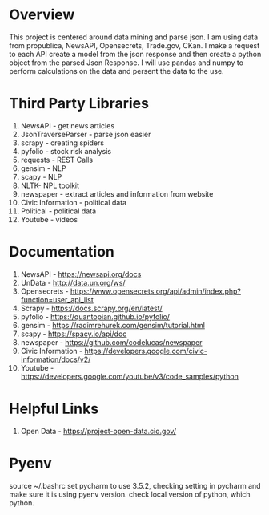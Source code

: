 # Overview
<p> This project is centered around data mining and parse json.  I am using data from propublica, NewsAPI, Opensecrets, Trade.gov, CKan.
    I make a request to each API create a model from the json response and then create a python object from the parsed Json Response.  I will use pandas and numpy to
    perform calculations on the data and persent the data to the use. </p>


# Third Party Libraries
1. NewsAPI - get news articles
2. JsonTraverseParser - parse json easier
3. scrapy - creating spiders
4. pyfolio - stock risk analysis
5. requests - REST Calls
6. gensim - NLP
7. scapy - NLP
8. NLTK- NPL toolkit
9. newspaper - extract articles and information from website
10. Civic Information - political data
11. Political - political data
12. Youtube - videos

# Documentation
1. NewsAPI - https://newsapi.org/docs
2. UnData - http://data.un.org/ws/
3. Opensecrets - https://www.opensecrets.org/api/admin/index.php?function=user_api_list
4. Scrapy - https://docs.scrapy.org/en/latest/
5. pyfolio - https://quantopian.github.io/pyfolio/
6. gensim - https://radimrehurek.com/gensim/tutorial.html
7. scapy - https://spacy.io/api/doc
8. newspaper - https://github.com/codelucas/newspaper
9. Civic Information - https://developers.google.com/civic-information/docs/v2/
10. Youtube - https://developers.google.com/youtube/v3/code_samples/python


# Helpful Links
1. Open Data - https://project-open-data.cio.gov/


# Pyenv
<p> source ~/.bashrc set pycharm to use 3.5.2, checking setting in pycharm and make sure it is using pyenv version.
check local version of python, which python.  </p>
